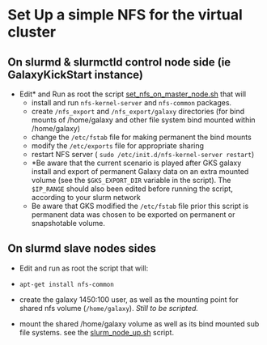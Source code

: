 # Set Up a simple NFS for the virtual cluster

## On slurmd & slurmctld control node side (ie GalaxyKickStart instance)

- Edit* and Run as root the script [set_nfs_on_master_node.sh](https://github.com/ARTbio/PtC/blob/master/scripts/galaxy-slurm/set_nfs_on_master_node.sh) that will
    - install and run `nfs-kernel-server` and `nfs-common` packages.
    - create `/nfs_export` and `/nfs_export/galaxy` directories (for bind mounts of /home/galaxy and other file system bind mounted within /home/galaxy)
    - change the `/etc/fstab` file for making permanent the bind mounts
    - modify the `/etc/exports` file for appropriate sharing
    - restart NFS server ( `sudo /etc/init.d/nfs-kernel-server restart`)
    - *Be aware that the current scenario is played after GKS galaxy install and export of permanent Galaxy data on an extra mounted volume (see the `$GKS_EXPORT_DIR` variable in the script). The `$IP_RANGE` should also been edited before running the script, according to your slurm network
    - Be aware that GKS modified the `/etc/fstab` file prior this script is permanent data was chosen to be exported on permanent or snapshotable volume. 

## On slurmd slave nodes sides

- Edit and run as root the script [](https://github.com/ARTbio/Galaxy-Platforms-to-Cloud/blob/master/scripts/galaxy-slurm/slurm_node_up.sh) that will:

- `apt-get install nfs-common`
- create the galaxy 1450:100 user, as well as the mounting point for shared nfs volume (`/home/galaxy`). *Still to be scripted.*
- mount the shared /home/galaxy volume as well as its bind mounted sub file systems. see the [slurm_node_up.sh](https://github.com/ARTbio/Galaxy-Platforms-to-Cloud/blob/master/scripts/galaxy-slurm/slurm_node_up.sh) script.


